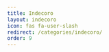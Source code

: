 ```yaml
---
title: Indecoro
layout: indecoro
icon: fas fa-user-slash
redirect: /categories/indecoro/
order: 9
---
```

